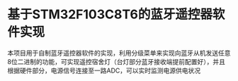 # 基于STM32F103C8T6的蓝牙遥控器软件实现
本项目用于自制蓝牙遥控器软件的实现，利用分级菜单来实现向蓝牙从机发送任意8位二进制的功能，可实现遥控宿舍灯（台灯部分蓝牙接收端提前配置好），并且根据硬件部分，电源信号连接至一路ADC，可以实时监测电源供电状况
